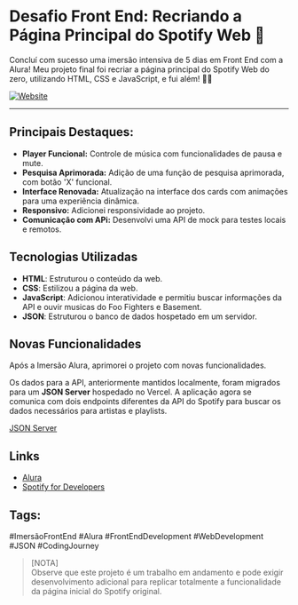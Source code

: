 # Desafio Front End: Recriando a Página Principal do Spotify Web 🚀

Concluí com sucesso uma imersão intensiva de 5 dias em Front End com a Alura! Meu projeto final foi recriar a página principal do Spotify Web do zero, utilizando HTML, CSS e JavaScript, e fui além! 🎨✨

[![Website](https://img.shields.io/badge/ACESSE%20AGORA%20>-8A2BE2)](https://spotify-imers-o-alura-ft70fwiia-leomaciel14s-projects.vercel.app/)

---

## Principais Destaques:

- **Player Funcional:** Controle de música com funcionalidades de pausa e mute.
- **Pesquisa Aprimorada:** Adição de uma função de pesquisa aprimorada, com botão 'X' funcional.
- **Interface Renovada:** Atualização na interface dos cards com animações para uma experiência dinâmica.
- **Responsivo:** Adicionei responsividade ao projeto.
- **Comunicação com APi:** Desenvolvi uma API de mock para testes locais e remotos.  


## Tecnologias Utilizadas

* **HTML**: Estruturou o conteúdo da web.
* **CSS**: Estilizou a página da web.
* **JavaScript**: Adicionou interatividade e permitiu buscar informações da API e ouvir musicas do Foo Fighters e Basement.
* **JSON**: Estruturou o banco de dados hospetado em um servidor.


## Novas Funcionalidades

Após a Imersão Alura, aprimorei o projeto com novas funcionalidades. 

Os dados para a API, anteriormente mantidos localmente, foram migrados para um **JSON Server** hospedado no Vercel. A aplicação agora se comunica com dois endpoints diferentes da API do Spotify para buscar os dados necessários para artistas e playlists.

[JSON Server](https://my-json-server.typicode.com/leomaciel14/JSON-Server-Test/)  


## Links

* [Alura](https://www.alura.com.br/)  
* [Spotify for Developers](https://developer.spotify.com/)  


## Tags:
#ImersãoFrontEnd #Alura #FrontEndDevelopment #WebDevelopment #JSON #CodingJourney

> [NOTA]  
> Observe que este projeto é um trabalho em andamento e pode exigir desenvolvimento adicional para replicar totalmente a funcionalidade da página inicial do Spotify original.

